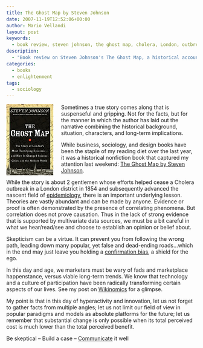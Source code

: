 ```yaml
---
title: The Ghost Map by Steven Johnson
date: 2007-11-19T12:52:06+00:00
author: Mario Vellandi
layout: post
keywords:
  - book review, steven johnson, the ghost map, cholera, London, outbreak, history, epidemiology
description:
  - "Book review on Steven Johnson's The Ghost Map, a historical account of a cholera outbreak in London in the 1850s"
categories:
  - books
  - enlightenment
tags:
  - sociology
---
```

<img class="alignleft" style="margin: 0pt 20px 5px 0pt; float: left;" src="../wp-content/uploads/2008/03/book-ghostmap.jpg" alt="ghost map book cover" />Sometimes a true story comes along that is suspenseful and gripping. Not for the facts, but for the manner in which the author has laid out the narrative combining the historical background, situation, characters, and long-term implications.

While business, sociology, and design books have been the staple of my reading diet over the last year, it was a historical nonfiction book that captured my attention last weekend: [The Ghost Map by Steven Johnson](http://www.amazon.com/gp/product/1594482691?ie=UTF8&tag=melodinmarke-20&linkCode=as2&camp=1789&creative=390957&creativeASIN=1594482691).

While the story is about 2 gentlemen whose efforts helped cease a Cholera outbreak in a London district in 1854 and subsequently advanced the nascent field of [epidemiology](http://en.wikipedia.org/wiki/Epidemiology "epidemiology article on wikipedia"), there is an important underlying lesson. Theories are vastly abundant and can be made by anyone. Evidence or proof is often demonstrated by the presence of correlating phenomena. But correlation does not prove causation. Thus in the lack of strong evidence that is supported by multivariate data sources, we must be a bit careful in what we hear/read/see and choose to establish an opinion or belief about.

Skepticism can be a virtue. It can prevent you from following the wrong path, leading down many popular, yet false and dead-ending roads&#8230;which in the end may just leave you holding a [confirmation bias](http://en.wikipedia.org/wiki/Confirmation_bias "Wikipedia on confirmation bias"), a shield for the ego.

In this day and age, we marketers must be wary of fads and marketplace happenstance, versus viable long-term trends. We know that technology and a culture of participation have been radically transforming certain aspects of our lives. See my post on [Wikinomics](../book-review-wikinomics/ "Wikinomics book review") for a glimpse.

My point is that in this day of hyperactivity and innovation, let us not forget to gather facts from multiple angles; let us not limit our field of view in popular paradigms and models as absolute platforms for the future; let us remember that substantial change is only possible when its total perceived cost is much lower than the total perceived benefit.

Be skeptical &#8211; Build a case &#8211; [Communicate](http://www.conversationagent.com/ "Valeria Maltoni is the Conversation Agent") it well
